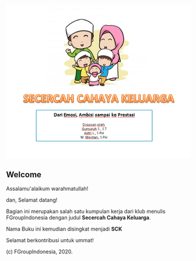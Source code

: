 
![Preview](images/cover_book.png)

## Welcome

Assalamu'alaikum warahmatullah!

dan, Selamat datang!

Bagian ini merupakan salah satu kumpulan kerja dari klub menulis FGroupIndonesia dengan judul **Secercah Cahaya Keluarga**.

Nama Buku ini kemudian disingkat menjadi **SCK**

Selamat berkontribusi untuk ummat!

(c) FGroupIndonesia, 2020.